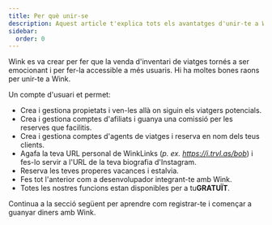 ```yaml
---
title: Per què unir-se
description: Aquest article t'explica tots els avantatges d'unir-te a Wink.
sidebar:
  order: 0
---
```

Wink es va crear per fer que la venda d'inventari de viatges tornés a ser emocionant i per fer-la accessible a més usuaris.
Hi ha moltes bones raons per unir-te a Wink.

Un compte d'usuari et permet:

* Crea i gestiona propietats i ven-les allà on siguin els viatgers potencials.
* Crea i gestiona comptes d'afiliats i guanya una comissió per les reserves que facilitis.
* Crea i gestiona comptes d'agents de viatges i reserva en nom dels teus clients.
* Agafa la teva URL personal de WinkLinks (*p. ex. https://i.trvl.as/bob*) i fes-lo servir a l'URL de la teva biografia d'Instagram.
* Reserva les teves properes vacances i estalvia.
* Fes tot l'anterior com a desenvolupador integrant-te amb Wink.
* Totes les nostres funcions estan disponibles per a tu**GRATUÏT**.

Continua a la secció següent per aprendre com registrar-te i començar a guanyar diners amb Wink.


